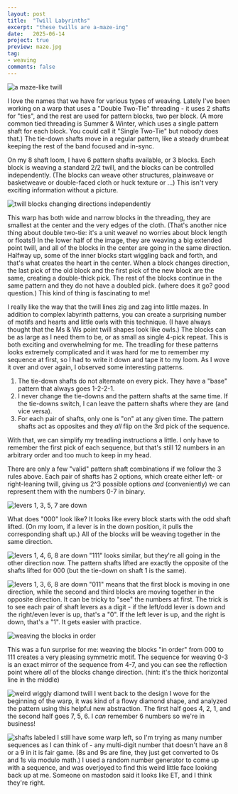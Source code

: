 ```yaml
---
layout: post
title:  "Twill Labyrinths"
excerpt: "these twills are a-maze-ing"
date:   2025-06-14
project: true
preview: maze.jpg
tag:
- weaving 
comments: false
---
```


![a maze-like twill](/assets/img/maze-hero.jpg)

I love the names that we have for various types of weaving. Lately I've been working on a warp that uses a "Double Two-Tie" threading - it uses 2 shafts for "ties", and the rest are used for pattern blocks, two per block. (A more common tied threading is Summer & Winter, which uses a single pattern shaft for each block. You could call it "Single Two-Tie" but nobody does that.) The tie-down shafts move in a regular pattern, like a steady drumbeat keeping the rest of the band focused and in-sync.

On my 8 shaft loom, I have 6 pattern shafts available, or 3 blocks. Each block is weaving a standard 2/2 twill, and the blocks can be controlled independently. (The blocks can weave other structures, plainweave or basketweave or double-faced cloth or huck texture or ...) This isn't very exciting information without a picture.

![twill blocks changing directions independently](/assets/img/maze-blocks2.jpg)

This warp has both wide and narrow blocks in the threading, they are smallest at the center and the very edges of the cloth. (That's another nice thing about double two-tie: it's a unit weave! no worries about block length or floats!) In the lower half of the image, they are weaving a big extended point twill, and all of the blocks in the center are going in the same direction. Halfway up, some of the inner blocks start wiggling back and forth, and that's what creates the heart in the center. When a block changes direction, the last pick of the old block and the first pick of the new block are the same, creating a double-thick pick. The rest of the blocks continue in the same pattern and they do not have a doubled pick. (where does it go? good question.) This kind of thing is fascinating to me! 

I really like the way that the twill lines zig and zag into little mazes. In addition to complex labyrinth patterns, you can create a surprising number of motifs and hearts and little owls with this technique. (I have always thought that the Ms & Ws point twill shapes look like owls.) The blocks can be as large as I need them to be, or as small as single 4-pick repeat. This is both exciting and overwhelming for me. The treadling for these patterns looks extremely complicated and it was hard for me to remember my sequence at first, so I had to write it down and tape it to my loom. As I wove it over and over again, I observed some interesting patterns.

1. The tie-down shafts do not alternate on every pick. They have a "base" pattern that always goes 1-2-2-1.
2. I never change the tie-downs and the pattern shafts at the same time. If the tie-downs switch, I can leave the pattern shafts where they are (and vice versa).
3. For each pair of shafts, only one is "on" at any given time. The pattern shafts act as opposites and they _all_ flip on the 3rd pick of the sequence.

With that, we can simplify my treadling instructions a little. I only have to remember the first pick of each sequence, but that's still 12 numbers in an arbitrary order and too much to keep in my head. 

There are only a few "valid" pattern shaft combinations if we follow the 3 rules above. Each pair of shafts has 2 options, which create either left- or right-leaning twill, giving us 2^3 possible options _and_ (conveniently) we can represent them with the numbers 0-7 in binary. 

![levers 1, 3, 5, 7 are down](/assets/img/maze-0.jpg)

What does "000" look like? It looks like every block starts with the odd shaft lifted. (On my loom, if a lever is in the down position, it pulls the corresponding shaft up.) All of the blocks will be weaving together in the same direction.

![levers 1, 4, 6, 8 are down](/assets/img/maze-7.jpg)
"111" looks similar, but they're all going in the other direction now. The pattern shafts lifted are exactly the opposite of the shafts lifted for 000 (but the tie-down on shaft 1 is the same).

![levers 1, 3, 6, 8 are down](/assets/img/maze-5.jpg)
"011" means that the first block is moving in one direction, while the second and third blocks are moving together in the opposite direction. It can be tricky to "see" the numbers at first. The trick is to see each pair of shaft levers as a digit - if the left/odd lever is down and the right/even lever is up, that's a "0". If the left lever is up, and the right is down, that's a "1". It gets easier with practice. 

![weaving the blocks in order](/assets/img/maze-counting.jpg)

This was a fun surprise for me: weaving the blocks "in order" from 000 to 111 creates a very pleasing symmetric motif. The sequence for weaving 0-3 is an exact mirror of the sequence from 4-7, and you can see the reflection point where _all_ of the blocks change direction. (hint: it's the thick horizontal line in the middle)


![weird wiggly diamond twill](/assets/img/maze-watermotif.jpg)
I went back to the design I wove for the beginning of the warp, it was kind of a flowy diamond shape, and analyzed the pattern using this helpful new abstraction. The first half goes 4, 2, 1, and the second half goes 7, 5, 6. I _can_ remember 6 numbers so we're in business!


![shafts labeled](/assets/img/maze-et.jpg)
I still have some warp left, so I'm trying as many number sequences as I can think of - any multi-digit number that doesn't have an 8 or a 9 in it is fair game. (8s and 9s are fine, they just get converted to 0s and 1s via modulo math.) I used a random number generator to come up with a sequence, and was overjoyed to find this weird little face looking back up at me. Someone on mastodon said it looks like ET, and I think they're right. 